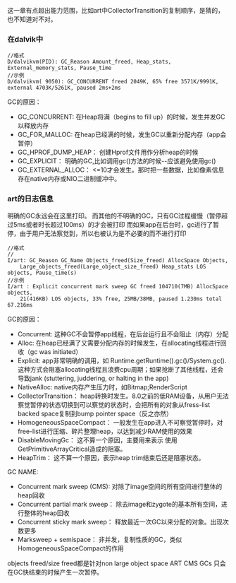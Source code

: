 这一章有点超出能力范围，比如art中CollectorTransition的复制顺序，是猜的，也不知道对不对。



### 在dalvik中

```
//格式
D/dalvikvm(PID): GC_Reason Amount_freed, Heap_stats, External_memory_stats, Pause_time  
//示例
D/dalvikvm( 9050): GC_CONCURRENT freed 2049K, 65% free 3571K/9991K, external 4703K/5261K, paused 2ms+2ms
```

GC的原因：

- GC_CONCURRENT: 在Heap将满（begins to fill up）的时候，发生并发GC以释放内存
- GC_FOR_MALLOC: 在heap已经满的时候，发生GC以重新分配内存（app会暂停）
- GC_HPROF_DUMP_HEAP： 创建Hprof文件用作分析heap的时候
- GC_EXPLICIT： 明确的GC,比如调用gc()方法的时候--应该避免使用gc()
- GC_EXTERNAL_ALLOC： <=10才会发生。那时把一些数据，比如像素信息存在native内存或NIO二进制缓冲中。

### art的日志信息

明确的GC永远会在这里打印。
而其他的不明确的GC，只有GC过程缓慢（暂停超过5ms或者时长超过100ms）的才会被打印
而如果app在后台时，gc进行了暂停，由于用户无法察觉到，所以也被认为是不必要的而不进行打印

```
//格式  
//
I/art: GC_Reason GC_Name Objects_freed(Size_freed) AllocSpace Objects,
    Large_objects_freed(Large_object_size_freed) Heap_stats LOS objects, Pause_time(s)
//示例  
I/art : Explicit concurrent mark sweep GC freed 104710(7MB) AllocSpace objects,
    21(416KB) LOS objects, 33% free, 25MB/38MB, paused 1.230ms total 67.216ms
```

GC的原因：

- Concurrent: 这种GC不会暂停app线程，在后台运行且不会阻止（内存）分配
- Alloc: 在heap已经满了又需要分配内存的时候发生，在allocating线程进行回收（gc was initiated）
- Explicit: app非常明确的调用，如 Runtime.getRuntime().gc()/System.gc(). 这种方式会阻塞allocating线程且浪费cpu周期；如果抢断了其他线程，还会导致jank (stuttering, juddering, or halting in the app)
- NativeAlloc: native内存产生压力时，如Bitmap;RenderScript
- CollectorTransition： heap转换时发生。8.0之前的低RAM设备，从用户无法察觉暂停的状态切换到可以察觉的状态时，会把所有的对象从fress-list backed space复制到bump pointer space（反之亦然）
- HomogeneousSpaceCompact： 一般发生在app进入不可察觉暂停时，对free-list进行压缩、碎片整理heap，以达到减少RAM使用的效果
- DisableMovingGc： 这不算一个原因，主要用来表示 使用GetPrimitiveArrayCritical造成的阻塞。
- HeapTrim： 这不算一个原因，表示heap trim结束后还是阻塞状态。

GC NAME:

- Concurrent mark sweep (CMS): 对除了image空间的所有空间进行整体的heap回收
- Concurrent partial mark sweep： 除去image和zygote的基本所有空间，进行整体的heap回收
- Concurrent sticky mark sweep： 释放最近一次GC以来分配的对象。出现次数更多
- Marksweep + semispace： 非并发，复制性质的GC，类似HomogeneousSpaceCompact的作用

objects freed/size freed都是针对non large object space
ART CMS GCs 只会在GC快结束的时候产生一次暂停。